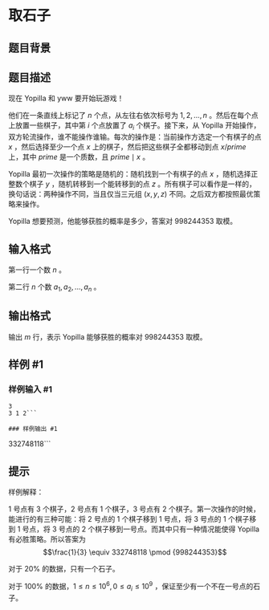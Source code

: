 # 取石子

## 题目背景



## 题目描述

现在 Yopilla 和 yww 要开始玩游戏！

他们在一条直线上标记了 $n$ 个点，从左往右依次标号为 $1, 2, ..., n$ 。然后在每个点上放置一些棋子，其中第 $i$ 个点放置了 $a_i$ 个棋子。接下来，从 Yopilla 开始操作，双方轮流操作，谁不能操作谁输。每次的操作是：当前操作方选定一个有棋子的点 $x$ ，然后选择至少一个点 $x$ 上的棋子，然后把这些棋子全都移动到点 $x / prime$ 上，其中 $prime$ 是一个质数，且 $prime \mid x$ 。

Yopilla 最初一次操作的策略是随机的：随机找到一个有棋子的点 $x$ ，随机选择正整数个棋子 $y$ ，随机转移到一个能转移到的点 $z$ 。所有棋子可以看作是一样的，换句话说：两种操作不同，当且仅当三元组 $(x, y, z)$ 不同。之后双方都按照最优策略来操作。

Yopilla 想要预测，他能够获胜的概率是多少，答案对 $998244353$ 取模。

## 输入格式

第一行一个数 $n$ 。

第二行 $n$ 个数 $a_1, a_2, ..., a_n$ 。

## 输出格式

输出 $m$ 行，表示 Yopilla 能够获胜的概率对 $998244353$ 取模。

## 样例 #1

### 样例输入 #1
```
3
3 1 2```

### 样例输出 #1

```
332748118```

## 提示

样例解释：

$1$ 号点有 $3$ 个棋子，$2$ 号点有 $1$ 个棋子，$3$ 号点有 $2$ 个棋子。第一次操作的时候，能进行的有三种可能：将 $2$ 号点的 $1$ 个棋子移到 $1$ 号点，将 $3$ 号点的 $1$ 个棋子移到 $1$ 号点，将 $3$ 号点的 $2$ 个棋子移到一号点。而其中只有一种情况能使得 Yopilla 有必胜策略。所以答案为
$$\frac{1}{3} \equiv 332748118 \pmod {998244353}$$

对于 $20 \%$ 的数据，只有一个石子。

对于 $100 \%$ 的数据，$1 \le n \le {10} ^ 6, 0 \le a_i \le {10} ^ 9$ ，保证至少有一个不在一号点的石子。
